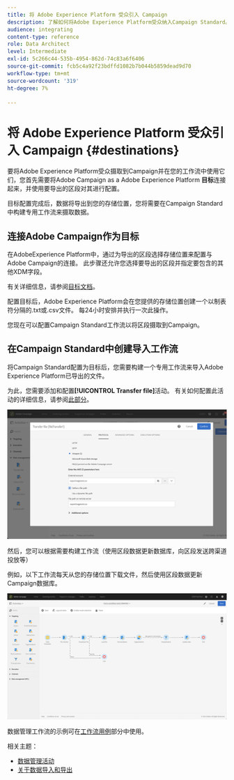 ```yaml
---
title: 将 Adobe Experience Platform 受众引入 Campaign
description: 了解如何将Adobe Experience Platform受众纳入Campaign Standard。
audience: integrating
content-type: reference
role: Data Architect
level: Intermediate
exl-id: 5c266c44-535b-4954-862d-74c83a6f6406
source-git-commit: fcb5c4a92f23bdffd1082b7b044b5859dead9d70
workflow-type: tm+mt
source-wordcount: '319'
ht-degree: 7%

---
```


# 将 Adobe Experience Platform 受众引入 Campaign {#destinations}

要将Adobe Experience Platform受众摄取到Campaign并在您的工作流中使用它们，您首先需要将Adobe Campaign as a Adobe Experience Platform **目标**&#x200B;连接起来，并使用要导出的区段对其进行配置。

目标配置完成后，数据将导出到您的存储位置，您将需要在Campaign Standard中构建专用工作流来摄取数据。

## 连接Adobe Campaign作为目标

在AdobeExperience Platform中，通过为导出的区段选择存储位置来配置与Adobe Campaign的连接。 此步骤还允许您选择要导出的区段并指定要包含的其他XDM字段。

有关详细信息，请参阅[目标文档](https://experienceleague.adobe.com/docs/experience-platform/destinations/catalog/email-marketing/adobe-campaign.html?lang=zh-Hans)。

配置目标后，Adobe Experience Platform会在您提供的存储位置创建一个以制表符分隔的.txt或.csv文件。 每24小时安排并执行一次此操作。

您现在可以配置Campaign Standard工作流以将区段摄取到Campaign。

## 在Campaign Standard中创建导入工作流

将Campaign Standard配置为目标后，您需要构建一个专用工作流来导入Adobe Experience Platform已导出的文件。

为此，您需要添加和配置&#x200B;**[!UICONTROL Transfer file]**&#x200B;活动。 有关如何配置此活动的详细信息，请参阅[此部分](../../automating/using/transfer-file.md)。

![](assets/rtcdp-transfer-file.png)

然后，您可以根据需要构建工作流（使用区段数据更新数据库，向区段发送跨渠道投放等）

例如，以下工作流每天从您的存储位置下载文件，然后使用区段数据更新Campaign数据库。

![](assets/rtcdp-workflow.png)

数据管理工作流的示例可在[工作流用例](../../automating/using/about-workflow-use-cases.md#management)部分中使用。

相关主题：

* [数据管理活动](../../automating/using/about-data-management-activities.md)
* [关于数据导入和导出](../../automating/using/about-data-import-and-export.md)
